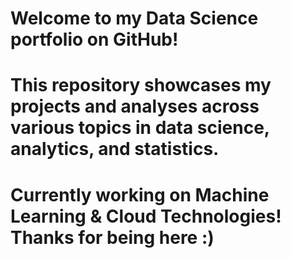 # Welcome to my Data Science portfolio on GitHub! 
# This repository showcases my projects and analyses across various topics in data science, analytics, and statistics.
# Currently working on Machine Learning & Cloud Technologies! Thanks for being here :)
